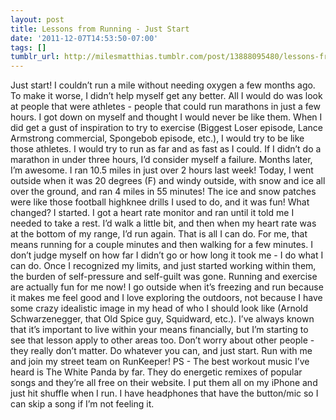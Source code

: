 ```yaml
---
layout: post
title: Lessons from Running - Just Start
date: '2011-12-07T14:53:50-07:00'
tags: []
tumblr_url: http://milesmatthias.tumblr.com/post/13888095480/lessons-from-running-just-start
---
```

Just start! I couldn’t run a mile without needing oxygen a few months ago. To make it worse, I didn’t help myself get any better. All I would do was look at people that were athletes - people that could run marathons in just a few hours. I got down on myself and thought I would never be like them.
When I did get a gust of inspiration to try to exercise (Biggest Loser episode, Lance Armstrong commercial, Spongebob episode, etc.), I would try to be like those athletes. I would try to run as far and as fast as I could. If I didn’t do a marathon in under three hours, I’d consider myself a failure.
Months later, I’m awesome. I ran 10.5 miles in just over 2 hours last week! Today, I went outside when it was 20 degrees (F) and windy outside, with snow and ice all over the ground, and ran 4 miles in 55 minutes! The ice and snow patches were like those football highknee drills I used to do, and it was fun!
What changed? I started. I got a heart rate monitor and ran until it told me I needed to take a rest. I’d walk a little bit, and then when my heart rate was at the bottom of my range, I’d run again. That is all I can do. For me, that means running for a couple minutes and then walking for a few minutes. I don’t judge myself on how far I didn’t go or how long it took me - I do what I can do.
Once I recognized my limits, and just started working within them, the burden of self-pressure and self-guilt was gone. Running and exercise are actually fun for me now! I go outside when it’s freezing and run because it makes me feel good and I love exploring the outdoors, not because I have some crazy idealistic image in my head of who I should look like (Arnold Schwarzenegger, that Old Spice guy, Squidward, etc.).
I’ve always known that it’s important to live within your means financially, but I’m starting to see that lesson apply to other areas too. Don’t worry about other people - they really don’t matter. Do whatever you can, and just start.
Run with me and join my street team on RunKeeper!
PS - The best workout music I’ve heard is The White Panda by far. They do energetic remixes of popular songs and they’re all free on their website. I put them all on my iPhone and just hit shuffle when I run. I have headphones that have the button/mic so I can skip a song if I’m not feeling it. 
